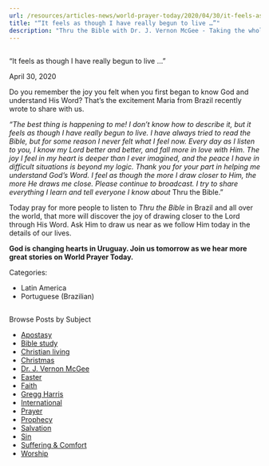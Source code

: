 ```yaml
---
url: /resources/articles-news/world-prayer-today/2020/04/30/it-feels-as-though-i-have-really-begun-to-live
title: "“It feels as though I have really begun to live …”"
description: "Thru the Bible with Dr. J. Vernon McGee - Taking the whole Word to the whole world"
---
```







## 
 “It feels as though I have really begun to live …”


April 30, 2020
![]()




Do you remember the joy you felt when you first began to know God and understand His Word? That’s the excitement Maria from Brazil recently wrote to share with us.


*“The best thing is happening to me! I don’t know how to describe it, but it feels as though I have really begun to live. I have always tried to read the Bible, but for some reason I never felt what I feel now. Every day as I listen to you, I know my Lord better and better, and fall more in love with Him. The joy I feel in my heart is deeper than I ever imagined, and the peace I have in difficult situations is beyond my logic. Thank you for your part in helping me understand God’s Word. I feel as though the more I draw closer to Him, the more He draws me close. Please continue to broadcast. I try to share everything I learn and tell everyone I know about* Thru the Bible.”


Today pray for more people to listen to *Thru the Bible* in Brazil and all over the world, that more will discover the joy of drawing closer to the Lord through His Word. Ask Him to draw us near as we follow Him today in the details of our lives.


**God is changing hearts in Uruguay. Join us tomorrow as we hear more great stories on World Prayer Today.** 



Categories: 


* Latin America
* Portuguese (Brazilian)









## 
 Browse Posts by Subject


* [Apostasy](/resources/articles-news/-in-tags/tags/Apostasy)
* [Bible study](/resources/articles-news/-in-tags/tags/Bible-study)
* [Christian living](/resources/articles-news/-in-tags/tags/Christian-living)
* [Christmas](/resources/articles-news/-in-tags/tags/Christmas)
* [Dr. J. Vernon McGee](/resources/articles-news/-in-tags/tags/Dr-J-Vernon-McGee)
* [Easter](/resources/articles-news/-in-tags/tags/easter)
* [Faith](/resources/articles-news/-in-tags/tags/Faith)
* [Gregg Harris](/resources/articles-news/-in-tags/tags/Gregg-Harris)
* [International](/resources/articles-news/-in-tags/tags/International)
* [Prayer](/resources/articles-news/-in-tags/tags/prayer)
* [Prophecy](/resources/articles-news/-in-tags/tags/Prophecy)
* [Salvation](/resources/articles-news/-in-tags/tags/Salvation)
* [Sin](/resources/articles-news/-in-tags/tags/sin)
* [Suffering & Comfort](/resources/articles-news/-in-tags/tags/Suffering-Comfort)
* [Worship](/resources/articles-news/-in-tags/tags/worship)






